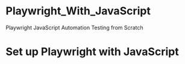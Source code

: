 # Playwright_With_JavaScript
Playwright JavaScript Automation Testing from Scratch

# Set up Playwright with JavaScript
